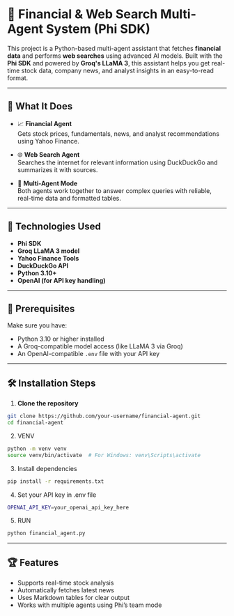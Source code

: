 # 💼 Financial & Web Search Multi-Agent System (Phi SDK)

This project is a Python-based multi-agent assistant that fetches **financial data** and performs **web searches** using advanced AI models. Built with the **Phi SDK** and powered by **Groq's LLaMA 3**, this assistant helps you get real-time stock data, company news, and analyst insights in an easy-to-read format.

---

## 🧠 What It Does

- 📈 **Financial Agent**  
  Gets stock prices, fundamentals, news, and analyst recommendations using Yahoo Finance.

- 🌐 **Web Search Agent**  
  Searches the internet for relevant information using DuckDuckGo and summarizes it with sources.

- 🤝 **Multi-Agent Mode**  
  Both agents work together to answer complex queries with reliable, real-time data and formatted tables.

---

## 🔧 Technologies Used

- **Phi SDK**
- **Groq LLaMA 3 model**
- **Yahoo Finance Tools**
- **DuckDuckGo API**
- **Python 3.10+**
- **OpenAI (for API key handling)**

---

## 📌 Prerequisites

Make sure you have:

- Python 3.10 or higher installed
- A Groq-compatible model access (like LLaMA 3 via Groq)
- An OpenAI-compatible `.env` file with your API key

---

## 🛠️ Installation Steps

1. **Clone the repository**
```bash
git clone https://github.com/your-username/financial-agent.git
cd financial-agent
```

2. VENV
```bash
python -m venv venv
source venv/bin/activate  # For Windows: venv\Scripts\activate
```

3. Install dependencies

```bash
pip install -r requirements.txt
```

4. Set your API key in .env file

```bash
OPENAI_API_KEY=your_openai_api_key_here
```

5. RUN
```bash
python financial_agent.py
```

---

## 🏆 Features
- Supports real-time stock analysis
- Automatically fetches latest news
- Uses Markdown tables for clear output
- Works with multiple agents using Phi’s team mode
